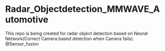 # Radar_Objectdetection_MMWAVE_Automotive
This repo is being created for radar object detection based on Neural Network(Correct Camera based detection when Camera fails). @Sensor_fusion
